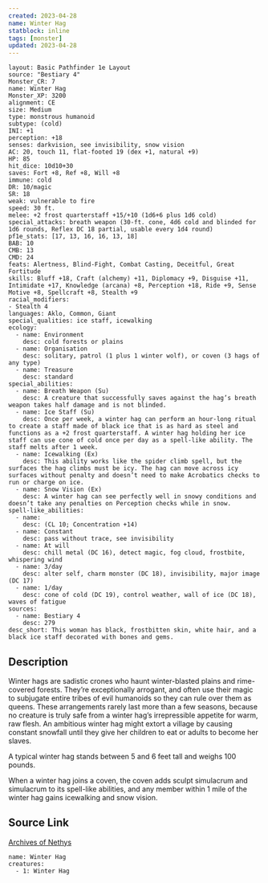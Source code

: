 ```yaml
---
created: 2023-04-28
name: Winter Hag
statblock: inline
tags: [monster]
updated: 2023-04-28
---
```

```statblock
layout: Basic Pathfinder 1e Layout
source: "Bestiary 4"
Monster_CR: 7
name: Winter Hag
Monster_XP: 3200
alignment: CE
size: Medium
type: monstrous humanoid
subtype: (cold)
INI: +1
perception: +18
senses: darkvision, see invisibility, snow vision
AC: 20, touch 11, flat-footed 19 (dex +1, natural +9)
HP: 85
hit_dice: 10d10+30
saves: Fort +8, Ref +8, Will +8
immune: cold
DR: 10/magic
SR: 18
weak: vulnerable to fire
speed: 30 ft.
melee: +2 frost quarterstaff +15/+10 (1d6+6 plus 1d6 cold)
special_attacks: breath weapon (30-ft. cone, 4d6 cold and blinded for 1d6 rounds, Reflex DC 18 partial, usable every 1d4 round)
pf1e_stats: [17, 13, 16, 16, 13, 18]
BAB: 10
CMB: 13
CMD: 24
feats: Alertness, Blind-Fight, Combat Casting, Deceitful, Great Fortitude
skills: Bluff +18, Craft (alchemy) +11, Diplomacy +9, Disguise +11, Intimidate +17, Knowledge (arcana) +8, Perception +18, Ride +9, Sense Motive +8, Spellcraft +8, Stealth +9
racial_modifiers:
- Stealth 4
languages: Aklo, Common, Giant
special_qualities: ice staff, icewalking
ecology:
  - name: Environment
    desc: cold forests or plains
  - name: Organisation
    desc: solitary, patrol (1 plus 1 winter wolf), or coven (3 hags of any type)
  - name: Treasure
    desc: standard
special_abilities:
  - name: Breath Weapon (Su)
    desc: A creature that successfully saves against the hag’s breath weapon takes half damage and is not blinded.
  - name: Ice Staff (Su)
    desc: Once per week, a winter hag can perform an hour-long ritual to create a staff made of black ice that is as hard as steel and functions as a +2 frost quarterstaff. A winter hag holding her ice staff can use cone of cold once per day as a spell-like ability. The staff melts after 1 week.
  - name: Icewalking (Ex)
    desc: This ability works like the spider climb spell, but the surfaces the hag climbs must be icy. The hag can move across icy surfaces without penalty and doesn’t need to make Acrobatics checks to run or charge on ice.
  - name: Snow Vision (Ex)
    desc: A winter hag can see perfectly well in snowy conditions and doesn’t take any penalties on Perception checks while in snow.
spell-like_abilities:
  - name:
    desc: (CL 10; Concentration +14)
  - name: Constant
    desc: pass without trace, see invisibility
  - name: At will
    desc: chill metal (DC 16), detect magic, fog cloud, frostbite, whispering wind
  - name: 3/day
    desc: alter self, charm monster (DC 18), invisibility, major image (DC 17)
  - name: 1/day
    desc: cone of cold (DC 19), control weather, wall of ice (DC 18), waves of fatigue
sources:
  - name: Bestiary 4
    desc: 279
desc_short: This woman has black, frostbitten skin, white hair, and a black ice staff decorated with bones and gems.
```
## Description
Winter hags are sadistic crones who haunt winter-blasted plains and rime-covered forests. They’re exceptionally arrogant, and often use their magic to subjugate entire tribes of evil humanoids so they can rule over them as queens. These arrangements rarely last more than a few seasons, because no creature is truly safe from a winter hag’s irrepressible appetite for warm, raw flesh. An ambitious winter hag might extort a village by causing constant snowfall until they give her children to eat or adults to become her slaves.

A typical winter hag stands between 5 and 6 feet tall and weighs 100 pounds.

When a winter hag joins a coven, the coven adds sculpt simulacrum and simulacrum to its spell-like abilities, and any member within 1 mile of the winter hag gains icewalking and snow vision.
## Source Link
[Archives of Nethys](https://aonprd.com/MonsterDisplay.aspx?ItemName=Winter%20Hag)
```encounter-table
name: Winter Hag
creatures:
  - 1: Winter Hag
```
